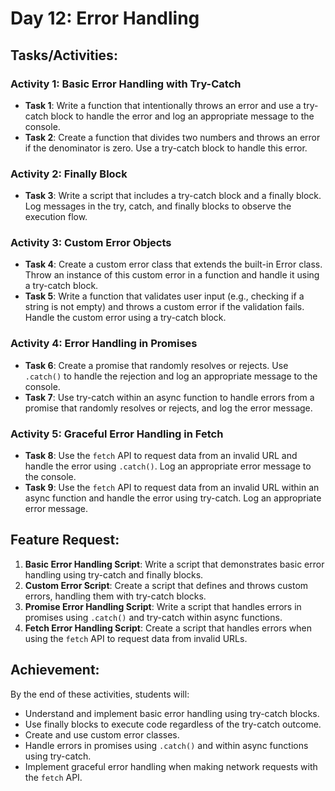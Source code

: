 # Day 12: Error Handling

## Tasks/Activities:

### Activity 1: Basic Error Handling with Try-Catch
- **Task 1**: Write a function that intentionally throws an error and use a try-catch block to handle the error and log an appropriate message to the console.
- **Task 2**: Create a function that divides two numbers and throws an error if the denominator is zero. Use a try-catch block to handle this error.

### Activity 2: Finally Block
- **Task 3**: Write a script that includes a try-catch block and a finally block. Log messages in the try, catch, and finally blocks to observe the execution flow.

### Activity 3: Custom Error Objects
- **Task 4**: Create a custom error class that extends the built-in Error class. Throw an instance of this custom error in a function and handle it using a try-catch block.
- **Task 5**: Write a function that validates user input (e.g., checking if a string is not empty) and throws a custom error if the validation fails. Handle the custom error using a try-catch block.

### Activity 4: Error Handling in Promises
- **Task 6**: Create a promise that randomly resolves or rejects. Use `.catch()` to handle the rejection and log an appropriate message to the console.
- **Task 7**: Use try-catch within an async function to handle errors from a promise that randomly resolves or rejects, and log the error message.

### Activity 5: Graceful Error Handling in Fetch
- **Task 8**: Use the `fetch` API to request data from an invalid URL and handle the error using `.catch()`. Log an appropriate error message to the console.
- **Task 9**: Use the `fetch` API to request data from an invalid URL within an async function and handle the error using try-catch. Log an appropriate error message.

## Feature Request:
1. **Basic Error Handling Script**: Write a script that demonstrates basic error handling using try-catch and finally blocks.
2. **Custom Error Script**: Create a script that defines and throws custom errors, handling them with try-catch blocks.
3. **Promise Error Handling Script**: Write a script that handles errors in promises using `.catch()` and try-catch within async functions.
4. **Fetch Error Handling Script**: Create a script that handles errors when using the `fetch` API to request data from invalid URLs.

## Achievement:
By the end of these activities, students will:
- Understand and implement basic error handling using try-catch blocks.
- Use finally blocks to execute code regardless of the try-catch outcome.
- Create and use custom error classes.
- Handle errors in promises using `.catch()` and within async functions using try-catch.
- Implement graceful error handling when making network requests with the `fetch` API.

